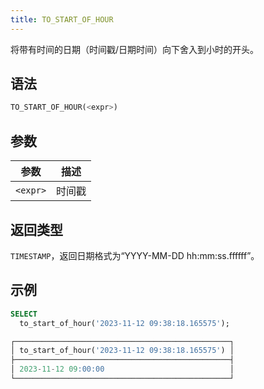 ```yaml
---
title: TO_START_OF_HOUR
---
```


将带有时间的日期（时间戳/日期时间）向下舍入到小时的开头。

## 语法

```sql
TO_START_OF_HOUR(<expr>)
```

## 参数

| 参数      | 描述      |
|-----------|-----------|
| `<expr>`  | 时间戳    |

## 返回类型

`TIMESTAMP`，返回日期格式为“YYYY-MM-DD hh:mm:ss.ffffff”。

## 示例

```sql
SELECT
  to_start_of_hour('2023-11-12 09:38:18.165575');

┌────────────────────────────────────────────────┐
│ to_start_of_hour('2023-11-12 09:38:18.165575') │
├────────────────────────────────────────────────┤
│ 2023-11-12 09:00:00                            │
└────────────────────────────────────────────────┘
```